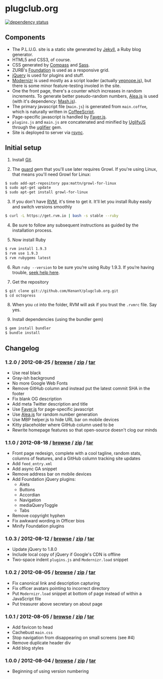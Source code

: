 # plugclub.org

[![dependency status](https://gemnasium.com/KenanY/plugclub.org.png)](https://gemnasium.com/KenanY/plugclub.org)

## Components

  * The P.L.U.G. site is a static site generated by [Jekyll], a Ruby blog generator.
  * HTML5 and CSS3, of course.
  * CSS generated by [Compass] and [Sass].
  * ZURB's [Foundation] is used as a responsive grid.
  * [jQuery] is used for plugins and stuff.
  * [Modernizr] is used mostly as a script loader (actually [yepnope.js]), but there is some minor feature-testing involed in the site.
  * One the front page, there's a counter which increases in random increments. To generate better pseudo-random numbers, [Alea.js] is used (with it's dependency: [Mash.js]).
  * The primary javascript file (`main.js`) is generated from `main.coffee`, which is naturally written in [CoffeeScript].
  * Page-specific javascript is handled by [Fayer.js].
  * `plugins.js` and `main.js` are concatenated and minified by [UglifyJS] through the [uglifier] gem.
  * Site is deployed to server via [rsync].

## Initial setup

1. Install [Git].

2. The [guard] gem that you'll use later requires Growl. If you're using Linux, that means you'll need Growl for Linux:
```bash
$ sudo add-apt-repository ppa:mattn/growl-for-linux
$ sudo apt-get update
$ sudo apt-get install growl-for-linux
```

3. If you don't have [RVM], it's time to get it. It'll let you install Ruby easily and switch versions smoothly
```bash
$ curl -L https://get.rvm.io | bash -s stable --ruby
```

4. Be sure to follow any subsequent instructions as guided by the installation process.

5. Now install Ruby
```bash
$ rvm install 1.9.3
$ rvm use 1.9.3
$ rvm rubygems latest
```

6. Run `ruby --version` to be sure you’re using Ruby 1.9.3. If you’re having trouble, [seek help here][RVM support].

7. Get the repository
```bash
$ git clone git://github.com/KenanY/plugclub.org.git
$ cd octopress
```

8. When you `cd` into the folder, RVM will ask if you trust the `.rvmrc` file. Say yes.

9. Install dependencies (using the bundler gem)
```bash
$ gem install bundler
$ bundle install
```

## Changelog

### 1.2.0 / 2012-08-25 / [browse](/KenanY/plugclub.org/tree/1.2.0) / [zip](/KenanY/plugclub.org/zipball/1.2.0) / [tar](/KenanY/plugclub.org/tarball/1.2.0)

   * Use real black
   * Gray-ish background
   * No more Google Web Fonts
   * Remove GitHub column and instead put the latest commit SHA in the footer
   * Fix blank OG description
   * Add meta Twitter description and title
   * Use [Fayer.js] for page-specific javascript
   * Use [Alea.js] for random number generation
   * Use MBP helper.js to hide URL bar on mobile devices
   * Kitty placeholder where GitHub column used to be
   * Rewrite homepage features so that open-source doesn't clog our minds

### 1.1.0 / 2012-08-18 / [browse](/KenanY/plugclub.org/tree/1.1.0) / [zip](/KenanY/plugclub.org/zipball/1.1.0) / [tar](/KenanY/plugclub.org/tarball/1.1.0)

   * Front page redesign, complete with a cool tagline, random stats, columns of features, and a GitHub column tracking site updates
   * Add `feed_entry.xml`
   * Add async GA snippet
   * Remove address bar on mobile devices
   * Add Foundation jQuery plugins:
     * Alets
     * Buttons
     * Accordian
     * Navigation
     * mediaQueryToggle
     * Tabs
   * Remove copyright hyphen
   * Fix awkward wording in Officer bios
   * Minify Foundation plugins

### 1.0.3 / 2012-08-12 / [browse](/KenanY/plugclub.org/tree/1.0.3) / [zip](/KenanY/plugclub.org/zipball/1.0.3) / [tar](/KenanY/plugclub.org/tarball/1.0.3)

   * Update jQuery to 1.8.0
   * Include local copy of jQuery if Google's CDN is offline
   * Two-space indent `plugins.js` and `Modernizr.load` snippet

### 1.0.2 / 2012-08-05 / [browse](/KenanY/plugclub.org/tree/1.0.2) / [zip](/KenanY/plugclub.org/zipball/1.0.2) / [tar](/KenanY/plugclub.org/tarball/1.0.2)

   * Fix canonical link and description capturing
   * Fix officer avatars pointing to incorrect directory
   * Put `Modernizr.load` snippet at bottom of page instead of within a JavaScript file
   * Put treasurer above secretary on about page

### 1.0.1 / 2012-08-05 / [browse](/KenanY/plugclub.org/tree/1.0.1) / [zip](/KenanY/plugclub.org/zipball/1.0.1) / [tar](/KenanY/plugclub.org/tarball/1.0.1)

   * Add favicon to head
   * Cachebust `main.css`
   * Stop navigation from disappearing on small screens (see #4)
   * Remove duplicate header div
   * Add blog styles

### 1.0.0 / 2012-08-04 / [browse](/KenanY/plugclub.org/tree/1.0.0) / [zip](/KenanY/plugclub.org/zipball/1.0.0) / [tar](/KenanY/plugclub.org/tarball/1.0.0)

   * Beginning of using version numbering


   [Alea.js]: http://baagoe.org/en/w/index.php/Better_random_numbers_for_javascript#Alea
   [CoffeeScript]: http://coffeescript.org/
   [Compass]: http://compass-style.org/
   [Fayer.js]: http://sandeepjain.github.com/fayer/
   [Foundation]: http://foundation.zurb.com/
   [Git]: http://git-scm.com/
   [guard]: https://github.com/guard/guard
   [Jekyll]: http://jekyllrb.com/
   [jQuery]: http://jquery.com/
   [Mash.js]: http://baagoe.org/en/w/index.php/Better_random_numbers_for_javascript#Mash
   [Modernizr]: http://modernizr.com/
   [rsync]: https://rsync.samba.org/
   [RVM]: https://rvm.io/
   [RVM support]: https://rvm.io/support
   [Sass]: http://sass-lang.com/
   [UglifyJS]: http://marijnhaverbeke.nl/uglifyjs
   [uglifier]: https://github.com/lautis/uglifier
   [yepnope.js]: http://yepnopejs.com/